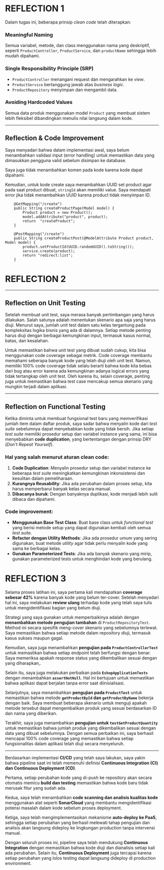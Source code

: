 # **REFLECTION 1**

Dalam tugas ini, beberapa prinsip *clean code* telah diterapkan:

### Meaningful Naming
Semua variabel, metode, dan class menggunakan nama yang deskriptif, seperti `ProductController`, `ProductService`, dan `productName` sehingga lebih mudah dipahami.

### Single Responsibility Principle (SRP)
- `ProductController` menangani request dan mengarahkan ke *view*.
- `ProductService` bertanggung jawab atas *business logic*.
- `ProductRepository` menyimpan dan mengambil data.

### Avoiding Hardcoded Values
Semua data produk menggunakan model `Product` yang membuat sistem lebih fleksibel dibandingkan menulis nilai langsung dalam kode.

---

## **Reflection & Code Improvement**

Saya menyadari bahwa dalam implementasi awal, saya belum menambahkan validasi input (error handling) untuk memastikan data yang dimasukkan pengguna valid sebelum disimpan ke database. 


Saya juga tidak menambahkan komen pada kode karena kode dapat dipahami.

Kemudian, untuk kode create saya menambahkan UUID set product agar pada saat product dibuat, `stringId` akan memiliki value. Saya mendapati error jika tidak menambahkan UUID karena product tidak menyimpan ID.

```
    @GetMapping("/create")
    public String createProductPage(Model model) {
        Product product = new Product();
        model.addAttribute("product", product);
        return  "createProduct";
    }

    @PostMapping("/create")
    public String createProductPost(@ModelAttribute Product product, Model model) {
        product.setProductId(UUID.randomUUID().toString());
        service.create(product);
        return "redirect:list";
    }
```


# **REFLECTION 2**

---

## **Reflection on Unit Testing**

Setelah membuat unit test, saya merasa banyak pertimbangan yang harus dilakukan. Salah satunya adalah menentukan skenario apa saja yang harus diuji. Menurut saya, jumlah unit test dalam satu kelas tergantung pada kompleksitas logika bisnis yang ada di dalamnya. Setiap metode penting harus diuji dengan berbagai kemungkinan input, termasuk kasus normal, batas, dan kesalahan.

Untuk memastikan bahwa unit test yang dibuat sudah cukup, kita bisa menggunakan code coverage sebagai metrik. Code coverage membantu memahami seberapa banyak kode yang telah diuji oleh unit test. Namun, memiliki 100% code coverage tidak selalu berarti bahwa kode kita bebas dari bug atau error karena ada kemungkinan adanya logical errors yang tidak tertangkap oleh unit test. Oleh karena itu, selain coverage, penting juga untuk memastikan bahwa test case mencakup semua skenario yang mungkin terjadi dalam aplikasi.

---

## **Reflection on Functional Testing**

Ketika diminta untuk membuat fungsional test baru yang memverifikasi jumlah item dalam daftar produk, saya sadar bahwa menyalin kode dari *test suite* sebelumnya dapat menyebabkan kode yang tidak bersih. Jika setiap *test suite* memiliki prosedur setup dan variabel instance yang sama, ini bisa menyebabkan **code duplication**, yang bertentangan dengan prinsip DRY (*Don't Repeat Yourself*).

### **Hal yang salah menurut aturan clean code:**
1. **Code Duplication**: Menyalin prosedur setup dan variabel instance ke beberapa *test suite* meningkatkan kemungkinan inkonsistensi dan kesulitan dalam pemeliharaan.
2. **Kurangnya Reusability**: Jika ada perubahan dalam proses setup, kita harus memperbarui banyak kelas secara manual.
3. **Dibacanya buruk**: Dengan banyaknya duplikasi, kode menjadi lebih sulit dibaca dan dipahami.

### **Code improvement:**
- **Menggunakan Base Test Class**: Buat base class untuk *functional test* yang berisi metode setup yang dapat digunakan kembali oleh semua *test suite*.
- **Refactor dengan Utility Methods**: Jika ada prosedur umum yang sering digunakan, buat metode *utility* agar tidak perlu menyalin kode yang sama ke berbagai kelas.
- **Gunakan Parameterized Tests**: Jika ada banyak skenario yang mirip, gunakan parameterized tests untuk menghindari kode yang berulang.

# **REFLECTION 3**

Selama proses latihan ini, saya pertama kali mendapatkan **coverage sebesar 42%** karena banyak kode yang belum ter-cover. Setelah menyadari hal ini, saya melakukan **review ulang** terhadap kode yang telah saya tulis untuk mengidentifikasi bagian yang belum diuji.

Strategi yang saya gunakan untuk memperbaikinya adalah dengan **menambahkan metode pengujian tambahan** di `ProductRepositoryTest`. Method ini secara spesifik meng-cover skenario yang sebelumnya terlewat. Saya memastikan bahwa setiap metode dalam repository diuji, termasuk kasus sukses maupun gagal.

Kemudian, saya juga menambahkan **pengujian pada `ProductControllerTest`** untuk memastikan bahwa setiap endpoint telah berfungsi dengan benar. Saya memeriksa apakah response status yang dikembalikan sesuai dengan yang diharapkan,.

Selain itu, saya juga melakukan perbaikan pada **`EshopApplicationTests`** dengan menambahkan **`assertNotNull`**. Hal ini bertujuan untuk memastikan bahwa aplikasi dapat berjalan tanpa error saat diinisialisasi.

Selanjutnya, saya menambahkan **pengujian pada `ProductTest`** untuk memastikan bahwa metode **`getProductById` dan `getProductByName`** bekerja dengan baik. Saya membuat beberapa skenario untuk menguji apakah metode tersebut dapat mengembalikan produk yang sesuai berdasarkan ID dan nama yang diberikan.

Terakhir, saya juga menambahkan **pengujian untuk `testGetProductQuantity`** untuk memastikan bahwa jumlah produk yang dikembalikan sesuai dengan data yang dibuat sebelumnya. Dengan semua perbaikan ini, saya berhasil mencapai 100% code coverage yang memastikan bahwa setiap fungsionalitas dalam aplikasi telah diuji secara menyeluruh.

---

Berdasarkan implementasi **CI/CD** yang telah saya lakukan, saya yakin bahwa pipeline saat ini telah memenuhi definisi **Continuous Integration (CI) dan Continuous Deployment (CD)**.

Pertama, setiap perubahan kode yang di-push ke repository akan secara otomatis memicu **build dan testing** memastikan bahwa kode baru tidak merusak fitur yang sudah ada. 

Kedua, saya telah menambahkan **code scanning dan analisis kualitas kode** menggunakan alat seperti **SonarCloud** yang membantu mengidentifikasi potensi masalah dalam kode sebelum proses deployment. 

Ketiga, saya telah mengimplementasikan mekanisme **auto-deploy ke PaaS**, sehingga setiap perubahan yang berhasil melewati tahap pengujian dan analisis akan langsung dideploy ke lingkungan production tanpa intervensi manual.

Dengan seluruh proses ini, pipeline saya telah mendukung **Continuous Integration** dengan memastikan bahwa kode diuji dan dianalisis setiap kali ada perubahan. Selain itu, **Continuous Deployment** juga tercapai karena setiap perubahan yang lolos testing dapat langsung dideploy di production environment.